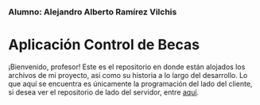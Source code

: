 ### Alumno: Alejandro Alberto Ramírez Vilchis
# Aplicación Control de Becas

¡Bienvenido, profesor! Este es el repositorio en donde están alojados los archivos de mi proyecto,
así como su historia a lo largo del desarrollo. Lo que aquí se encuentra es únicamente la programación
del lado del cliente, si desea ver el repositorio de lado del servidor, entre [aquí](https://github.com/alexrv42/control-de-becas-api).

